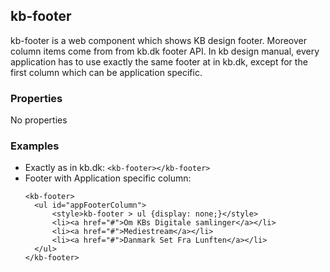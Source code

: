 ## kb-footer
kb-footer is a web component which shows KB design footer. Moreover column items come from from kb.dk footer API. 
In kb design manual, every application has to use exactly the same footer at in kb.dk, except for the first column which can be application specific.

### Properties
No properties

### Examples
- Exactly as in kb.dk:
  ``` <kb-footer></kb-footer> ```
- Footer with Application specific column:
  ``` 
  <kb-footer>
    <ul id="appFooterColumn">
        <style>kb-footer > ul {display: none;}</style>
        <li><a href="#">Om KBs Digitale samlinger</a></li>
        <li><a href="#">Mediestream</a></li>
        <li><a href="#">Danmark Set Fra Lunften</a></li>
    </ul>
  </kb-footer> 
  ```





